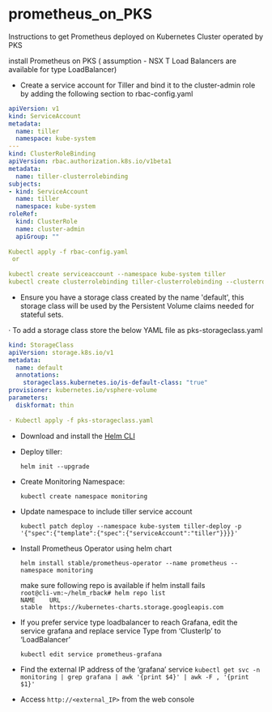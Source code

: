 # prometheus_on_PKS
Instructions to get Prometheus deployed on Kubernetes Cluster operated by PKS

install Prometheus on PKS ( assumption - NSX T Load Balancers are available for type LoadBalancer)


* Create a service account for Tiller and bind it to the cluster-admin role by adding the following section to rbac-config.yaml

```yaml
apiVersion: v1
kind: ServiceAccount
metadata:
  name: tiller
  namespace: kube-system
---
kind: ClusterRoleBinding
apiVersion: rbac.authorization.k8s.io/v1beta1
metadata:
  name: tiller-clusterrolebinding
subjects:
- kind: ServiceAccount
  name: tiller
  namespace: kube-system
roleRef:
  kind: ClusterRole
  name: cluster-admin
  apiGroup: ""
 
Kubectl apply -f rbac-config.yaml
 or 
  
kubectl create serviceaccount --namespace kube-system tiller
kubectl create clusterrolebinding tiller-clusterrolebinding --clusterrole=cluster-admin --serviceaccount=kube-system:tiller
  ```

* Ensure you have a storage class created by the name 'default', this storage class will be used by the Persistent Volume claims needed for stateful sets.
 
· To add a storage class store the below YAML file as pks-storageclass.yaml
```yaml
kind: StorageClass
apiVersion: storage.k8s.io/v1
metadata:
  name: default
  annotations:
    storageclass.kubernetes.io/is-default-class: "true"
provisioner: kubernetes.io/vsphere-volume
parameters:
  diskformat: thin  
  
· Kubectl apply -f pks-storageclass.yaml
 ```
* Download and install the [Helm CLI](https://github.com/helm/helm/releases)

* Deploy tiller:

    `helm init --upgrade`

* Create Monitoring Namespace: 

    `kubectl create namespace monitoring`  
    
* Update namespace to include tiller service account

    `kubectl patch deploy --namespace kube-system tiller-deploy -p '{"spec":{"template":{"spec":{"serviceAccount":"tiller"}}}}'`


* Install Prometheus Operator using helm chart

    `helm install stable/prometheus-operator --name prometheus --namespace monitoring`  
    
    make sure following repo is available if helm install fails     
    `root@cli-vm:~/helm_rback# helm repo list`    
    `NAME    URL`  
    `stable  https://kubernetes-charts.storage.googleapis.com`
    

     
* If you prefer service type loadbalancer to reach Grafana, edit the service grafana and replace service Type from ‘ClusterIp’ to ‘LoadBalancer’
 
	`kubectl edit service prometheus-grafana`
 
* Find the external IP address of the ‘grafana’ service
	`kubectl get svc -n monitoring | grep grafana | awk '{print $4}' | awk -F , '{print $1}'`
 
* Access `http://<external_IP>` from the web console
